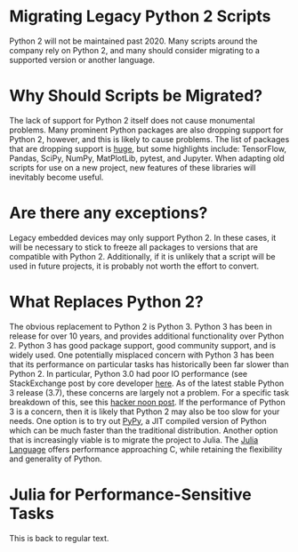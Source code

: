 # Migrating Legacy Python 2 Scripts

Python 2 will not be maintained past 2020. Many scripts around the company rely on Python 2, and many should consider migrating to a supported version or another language.

# Why Should Scripts be Migrated?
The lack of support for Python 2 itself does not cause monumental problems. Many prominent Python packages are also dropping support for Python 2, however, and this is likely to cause problems. The list of packages that are dropping support is [huge](https://python3statement.org/), but some highlights include: TensorFlow, Pandas, SciPy, NumPy, MatPlotLib, pytest, and Jupyter. When adapting old scripts for use on a new project, new features of these libraries will inevitably become useful.

# Are there any exceptions?
Legacy embedded devices may only support Python 2. In these cases, it will be necessary to stick to freeze all packages to versions that are compatible with Python 2. Additionally, if it is unlikely that a script will be used in future projects, it is probably not worth the effort to convert.

# What Replaces Python 2?
The obvious replacement to Python 2 is Python 3. Python 3 has been in release for over 10 years, and provides additional functionality over Python 2. Python 3 has good package support, good community support, and is widely used. One potentially misplaced concern with Python 3 has been that its performance on particular tasks has historically been far slower than Python 2. In particular, Python 3.0 had poor IO performance (see StackExchange post by core developer [here](https://softwareengineering.stackexchange.com/questions/63859/why-do-people-hesitate-to-use-python-3). As of the latest stable Python 3 release (3.7), these concerns are largely not a problem. For a specific task breakdown of this, see this [hacker noon post](https://hackernoon.com/which-is-the-fastest-version-of-python-2ae7c61a6b2b). If the performance of Python 3 is a concern, then it is likely that Python 2 may also be too slow for your needs. One option is to try out [PyPy](https://pypy.org/), a JIT compiled version of Python which can be much faster than the traditional distribution. Another option that is increasingly viable is to migrate the project to Julia. The [Julia Language](https://julialang.org/) offers performance approaching C, while retaining the flexibility and generality of Python.

# Julia for Performance-Sensitive Tasks

This is back to regular text.

